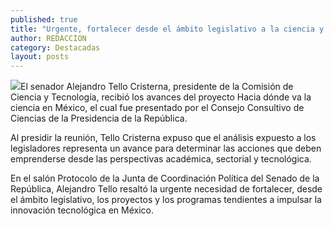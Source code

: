 ```yaml
---
published: true
title: "Urgente, fortalecer desde el ámbito legislativo a la ciencia y a la innovación tecnológica: Alejandro Tello"
author: REDACCION
category: Destacadas
layout: posts
---
```


![](http://i.imgur.com/hJpWaF2m.jpg)El senador Alejandro Tello Cristerna, presidente de la Comisión de Ciencia y Tecnología, recibió los avances del proyecto Hacia dónde va la ciencia en México, el cual fue presentado por el Consejo Consultivo de Ciencias de la Presidencia de la República.

Al presidir la reunión, Tello Cristerna expuso que el análisis expuesto a los legisladores representa un avance para determinar las acciones que deben emprenderse desde las perspectivas académica, sectorial y tecnológica.

En el salón Protocolo de la Junta de Coordinación Política del Senado de la República, Alejandro Tello resaltó la urgente necesidad de fortalecer, desde el ámbito legislativo, los proyectos y los programas tendientes a impulsar la innovación tecnológica en México.
